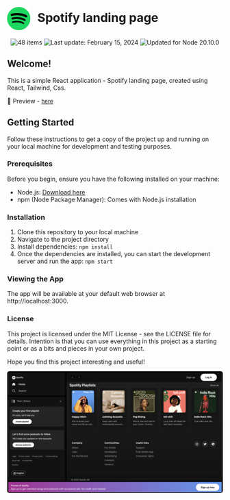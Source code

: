 
# <span style="margin-right: 10px;"><img src="./src/assets/images/Spotify_icon.png" alt="Spotify" style="height: 2em; vertical-align: middle;"></span> Spotify landing page

<div align="center">
  <img src="https://img.shields.io/badge/📖%20license-%20MIT-a964d0.svg" alt="48 items"/> 
  <img id="last-update-badge" src="https://img.shields.io/badge/%F0%9F%93%85%20Last%20update%20-%20February%2005%2C%202024-267a60.svg" alt="Last update: February 15, 2024" /> 
  <img src="https://img.shields.io/badge/%E2%9C%94%20Updated%20For%20Version%20-%20Node%2020.10.0-187e25.svg" alt="Updated for Node 20.10.0"/>
</div>

## Welcome!

This is a simple React application - Spotify landing page, created using React, Tailwind, Css.

🔹 Preview - <a href="https://simonakom.github.io/spotify-app/build/index.html" style="font-size:small;">here</a>
 

## Getting Started

Follow these instructions to get a copy of the project up and running on your local machine for development and testing purposes.


### Prerequisites

Before you begin, ensure you have the following installed on your machine:

- Node.js: [Download here](https://nodejs.org/)
- npm (Node Package Manager): Comes with Node.js installation

### Installation

1. Clone this repository to your local machine
2. Navigate to the project directory
3. Install dependencies: `npm install`
4. Once the dependencies are installed, you can start the development server and run the app:  `npm start`

### Viewing the App

The app will be available at your default web browser at http://localhost:3000.


### License
This project is licensed under the MIT License - see the LICENSE file for details. Intention is that you can use everything in this project as a starting point or as a bits and pieces in your own project.

Hope you find this project interesting and useful!

<div style="text-align: start;">
  <img src="./src/assets/images/app.png" alt="Spotify" style="border-radius: 5px; display: inline-block; width: 700px; height: auto;" />
</div>